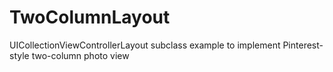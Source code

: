 # TwoColumnLayout
UICollectionViewControllerLayout subclass example to implement Pinterest-style two-column photo view
